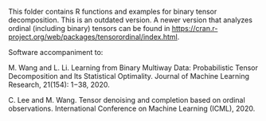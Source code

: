 This folder contains R functions and examples for binary tensor decomposition. This is an outdated version. A newer version that analyzes ordinal (including binary) tensors can be found in https://cran.r-project.org/web/packages/tensorordinal/index.html. 

Software accompaniment to:

M. Wang and L. Li. Learning from Binary Multiway Data: Probabilistic Tensor Decomposition and Its Statistical Optimality. Journal of Machine Learning Research, 21(154): 1−38, 2020.

C. Lee and M. Wang. Tensor denoising and completion based on ordinal observations. International Conference on Machine Learning (ICML), 2020.


